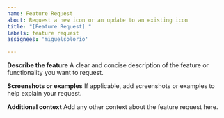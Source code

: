 ```yaml
---
name: Feature Request
about: Request a new icon or an update to an existing icon
title: "[Feature Request] "
labels: feature request
assignees: 'miguelsolorio'

---
```


**Describe the feature**
A clear and concise description of the feature or functionality you want to request.

**Screenshots or examples**
If applicable, add screenshots or examples to help explain your request.

**Additional context**
Add any other context about the feature request here.